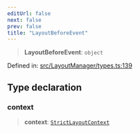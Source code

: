 ```yaml
---
editUrl: false
next: false
prev: false
title: "LayoutBeforeEvent"
---
```


> **LayoutBeforeEvent**: `object`

Defined in: [src/LayoutManager/types.ts:139](https://github.com/fabricjs/fabric.js/blob/8748628df7e9de00ba77413bfc3ad9e9fe9d4f30/src/LayoutManager/types.ts#L139)

## Type declaration

### context

> **context**: [`StrictLayoutContext`](/api/type-aliases/strictlayoutcontext/)
